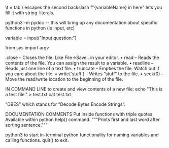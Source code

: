 \t = tab
\\ escapes the second backslash
f"{variableName} in here" lets you fill it with string-literals.

python3 -m pydoc
-- this will bring up any documentation about specific functions in python (ie input, etc)

variable = input("Input question:")

from sys import argv

.close – Closes the file. Like File->Save.. in your editor.
• read – Reads the contents of the file. You can assign the result to a variable.
• readline – Reads just one line of a text file.
• truncate – Empties the file. Watch out if you care about the file.
• write('stuff') – Writes ”stuff” to the file.
• seek(0) – Move the read/write location to the beginning of the file.

IN COMMAND LINE to create and view contents of a new file:
echo "This is a test file." > test.txt
cat test.txt

”DBES” which stands for ”Decode Bytes Encode Strings”.

DOCUMENTATION COMMENTS
Put inside functions with triple quotes. Available within python help() command.
"""Prints first and last word after sorting sentence."""

python3 to start in-terminal python functionality for naming variables and calling functions. quit() to exit.
